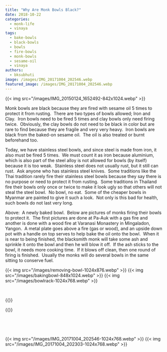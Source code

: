 ```yaml
---
title: "Why Are Monk Bowls Black?"
date: 2018-10-22
categories: 
  - monk-life
  - vinaya
tags: 
  - bake-bowls
  - black-bowls
  - bowls
  - fire-bowls
  - monk-bowls
  - sesame-oil
  - vinaya
authors: 
  - bksubhuti
image: /images/IMG_20171004_202546.webp
featured_image: /images/IMG_20171004_202546.webp
---
```


{{< img src="/images/IMG_20150124_1652492-842x1024.webp" >}}


Monk bowls are black because they are fired with sesame oil 5 times to protect it from rusting.  There are two types of bowls allowed; Iron and Clay.  Iron bowls need to be fired 5 times and clay bowls only need firing twice.  Obviously, the clay bowls do not need to be black in color but are rare to find because they are fragile and very very heavy.  Iron bowls are black from the baked-on sesame oil.  The oil is also treated or burnt beforehand too.

Today, we have stainless steel bowls, and since steel is made from iron, it also must be fired 5 times.  We must count it as iron because aluminium, which is also part of the steel alloy is not allowed for bowls (by itself) because it is too weak.  Stainless steel does not usually rust, but it still can rust.  Ask anyone who has stainless steel knives.  Some traditions like the Thai tradition rarely fire their stainless steel bowls because they say there is no purpose or need to protect it from rusting.  Some traditions in Thailand fire their bowls only once or twice to make it look ugly so that others will not steal the steel bowl.  No bowl, no eat.  Some of the cheaper bowls in Myanmar are painted to give it such a look.  Not only is this bad for health, such bowls do not last very long.

Above:  A newly baked bowl.  Below are pictures of monks firing their bowls to protect it.  The first pictures are done at Pa-Auk with a gas fire and another is done with a wood fire at Varanasi Monastery in Mingaladon, Yangon.  A metal plate goes above a fire (gas or wood), and an upside down pot with a handle on top serves to help bake the oil onto the bowl.  When it is near to being finished, the blacksmith monk will take some ash and sprinkle it onto the bowl and then he will blow it off.  If the ash sticks to the bowl, it needs more cooking time.  If it blows off clean, then one round of firing is finished.  Usually the monks will do several bowls in the same sitting to conserve fuel.

{{< img src="/images/removing-bowl-1024x876.webp" >}}
{{< img src="/images/bakingbowl-848x1024.webp" >}}
{{< img src="/images/bowlrack-1024x768.webp" >}}

 

{{<image-with-caption src="/images/IMG_20171004_202508-1024x768.webp" caption="All-focus.">}}

{{<image-with-caption src="/images/IMG_20171004_202538-1024x768.webp" caption="All-focus.">}}

 

 

{{< img src="/images/IMG_20171004_202546-1024x768.webp" >}}
{{< img src="/images/IMG_20171004_202303-1024x768.webp" >}}

